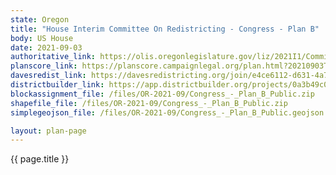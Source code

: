 ```yaml
---
state: Oregon
title: "House Interim Committee On Redistricting - Congress - Plan B"
body: US House
date: 2021-09-03
authoritative_link: https://olis.oregonlegislature.gov/liz/2021I1/Committees/HRED/2021-09-03-08-00/MeetingMaterials
planscore_link: https://planscore.campaignlegal.org/plan.html?20210903T163800.372838731Z
davesredist_link: https://davesredistricting.org/join/e4ce6112-d631-4a7f-b5e5-f0fdd6c01480
districtbuilder_link: https://app.districtbuilder.org/projects/0a3b49c0-fa74-496b-b755-72d2d85a4bc7
blockassignment_file: /files/OR-2021-09/Congress_-_Plan_B_Public.zip
shapefile_file: /files/OR-2021-09/Congress_-_Plan_B_Public.zip
simplegeojson_file: /files/OR-2021-09/Congress_-_Plan_B_Public.geojson

layout: plan-page
---
```


{{ page.title }}
